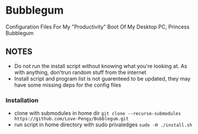 # Bubblegum

Configuration Files For My "Productivity" Boot Of My Desktop PC, Princess Bubblegum

## NOTES

+ Do not run the install script without knowing what you're looking at. As with anything, don'trun random stuff from the internet
+ Install script and program list is not guarenteed to be updated, they may have some missing deps for the config files

### Installation 

+ clone with submodules in home dir `git clone --recurse-submodules https://github.com/Love-Pengy/Bubblegum.git` 
+ run script in home directory with sudo privaledges `sudo -H ./install.sh`
